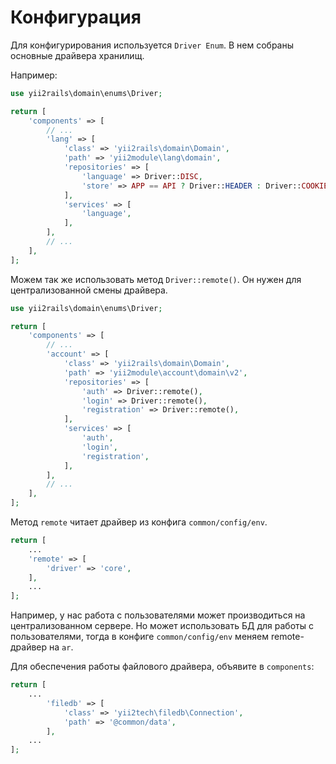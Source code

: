 Конфигурация
===

Для конфигурирования используется `Driver Enum`.
В нем собраны основные драйвера хранилищ.

Например:

```php
use yii2rails\domain\enums\Driver;

return [
	'components' => [
		// ...
		'lang' => [
            'class' => 'yii2rails\domain\Domain',
            'path' => 'yii2module\lang\domain',
            'repositories' => [
                'language' => Driver::DISC,
                'store' => APP == API ? Driver::HEADER : Driver::COOKIE,
            ],
            'services' => [
                'language',
            ],
        ],
		// ...
	],
];
```

Можем так же использовать метод `Driver::remote()`.
Он нужен для централизованной смены драйвера.

```php
use yii2rails\domain\enums\Driver;

return [
	'components' => [
		// ...
		'account' => [
			'class' => 'yii2rails\domain\Domain',
			'path' => 'yii2module\account\domain\v2',
			'repositories' => [
				'auth' => Driver::remote(),
				'login' => Driver::remote(),
				'registration' => Driver::remote(),
			],
			'services' => [
				'auth',
				'login',
				'registration',
			],
		],
		// ...
	],
];
```

Метод `remote` читает драйвер из конфига `common/config/env`.

```php
return [
	...
	'remote' => [
		'driver' => 'core',
	],
    ...
];
```

Например, у нас работа с пользователями может производиться на централизованном сервере.
Но может использовать БД для работы с пользователями,
тогда в конфиге `common/config/env` меняем remote-драйвер на `ar`.

Для обеспечения работы файлового драйвера, объявите в `components`:

```php
return [
	...
		'filedb' => [
			'class' => 'yii2tech\filedb\Connection',
			'path' => '@common/data',
		],
    ...
];
```
